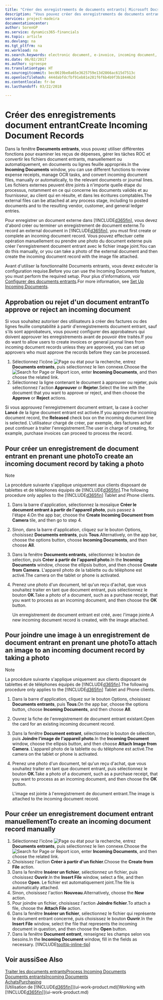 ```yaml
---
title: "Créer des enregistrements de documents entrants| Microsoft Docs"
description: "Vous pouvez créer des enregistrements de documents entrants, tels que des factures électroniques, et gérer des tâches OCR, du commerce électronique, et de l'échange de documents."
services: project-madeira
documentationcenter: 
author: SorenGP
ms.service: dynamics365-financials
ms.topic: article
ms.devlang: na
ms.tgt_pltfrm: na
ms.workload: na
ms.search.keywords: electronic document, e-invoice, incoming document, OCR, ecommerce, document exchange, import invoice
ms.date: 06/02/2017
ms.author: sgroespe
ms.translationtype: HT
ms.sourcegitcommit: bec0619be0a65e3625759e13d2866ac615d7513c
ms.openlocfilehash: 444dabfdcfbf91eb81e281f6f6b4b9f3b184462d
ms.contentlocale: fr-be
ms.lasthandoff: 03/22/2018

---
```

# <a name="create-incoming-document-records"></a><span data-ttu-id="80ea9-103">Créer des enregistrements document entrant</span><span class="sxs-lookup"><span data-stu-id="80ea9-103">Create Incoming Document Records</span></span>
<span data-ttu-id="80ea9-104">Dans la fenêtre **Documents entrants**, vous pouvez utiliser différentes fonctions pour examiner les reçus de dépenses, gérer les tâches ROC et convertir les fichiers document entrants, manuellement ou automatiquement, en documents ou lignes feuille appropriés.</span><span class="sxs-lookup"><span data-stu-id="80ea9-104">In the **Incoming Documents** window, you can use different functions to review expense receipts, manage OCR tasks, and convert incoming document files, manually or automatically, to the relevant documents or journal lines.</span></span> <span data-ttu-id="80ea9-105">Les fichiers externes peuvent être joints à n'importe quelle étape du processus, notamment en ce qui concerne les documents validés et au fournisseur, au client qui en résulte, et dans les écritures comptables.</span><span class="sxs-lookup"><span data-stu-id="80ea9-105">The external files can be attached at any process stage, including to posted documents and to the resulting vendor, customer, and general ledger entries.</span></span>

<span data-ttu-id="80ea9-106">Pour enregistrer un document externe dans [!INCLUDE[d365fin](includes/d365fin_md.md)], vous devez d'abord créer ou terminer un enregistrement de document externe.</span><span class="sxs-lookup"><span data-stu-id="80ea9-106">To record an external document in [!INCLUDE[d365fin](includes/d365fin_md.md)], you must first create or complete an incoming document record.</span></span> <span data-ttu-id="80ea9-107">Vous pouvez effectuer cette opération manuellement ou prendre une photo du document externe puis créer l'enregistrement document entrant avec le fichier image joint.</span><span class="sxs-lookup"><span data-stu-id="80ea9-107">You can do this manually, or you can take a photo of the external document and then create the incoming document record with the image file attached.</span></span>

<span data-ttu-id="80ea9-108">Avant d'utiliser la fonctionnalité Documents entrants, vous devez exécuter la configuration requise.</span><span class="sxs-lookup"><span data-stu-id="80ea9-108">Before you can use the Incoming Documents feature, you must perform the required setup.</span></span> <span data-ttu-id="80ea9-109">Pour plus d'informations, voir [Configurer des documents entrants](across-how-setup-income-documents.md).</span><span class="sxs-lookup"><span data-stu-id="80ea9-109">For more information, see [Set Up Incoming Documents](across-how-setup-income-documents.md).</span></span>

## <a name="to-approve-or-reject-an-incoming-document"></a><span data-ttu-id="80ea9-110">Approbation ou rejet d'un document entrant</span><span class="sxs-lookup"><span data-stu-id="80ea9-110">To approve or reject an incoming document</span></span>
<span data-ttu-id="80ea9-111">Si vous souhaitez autoriser des utilisateurs à créer des factures ou des lignes feuille comptabilité à partir d'enregistrements document entrant, sauf s'ils sont approbateurs, vous pouvez configurer des approbateurs qui doivent approuver les enregistrements avant de pouvoir être traités.</span><span class="sxs-lookup"><span data-stu-id="80ea9-111">If you do want to allow users to create invoices or general journal lines from incoming document records unless they are approved, you can set up approvers who must approve the records before they can be processed.</span></span>

1. <span data-ttu-id="80ea9-112">Sélectionnez l'icône ![Page ou état pour la recherche](media/ui-search/search_small.png "icône Page ou état pour la recherche"), entrez **Documents entrants**, puis sélectionnez le lien connexe.</span><span class="sxs-lookup"><span data-stu-id="80ea9-112">Choose the ![Search for Page or Report](media/ui-search/search_small.png "Search for Page or Report icon") icon, enter **Incoming Documents**, and then choose the related link.</span></span>
2. <span data-ttu-id="80ea9-113">Sélectionnez la ligne contenant le document à approuver ou rejeter, puis sélectionnez l'action **Approuver** or **Rejeter**.</span><span class="sxs-lookup"><span data-stu-id="80ea9-113">Select the line with the document that you want to approve or reject, and then choose the **Approve** or **Reject** actions.</span></span>

<span data-ttu-id="80ea9-114">Si vous approuvez l'enregistrement document entrant, la case à cocher **Lancé** de la ligne document entrant est activée.</span><span class="sxs-lookup"><span data-stu-id="80ea9-114">If you approve the incoming document record, the **Released** check box on the incoming document line is selected.</span></span> <span data-ttu-id="80ea9-115">L'utilisateur chargé de créer, par exemple, des factures achat peut continuer à traiter l'enregistrement.</span><span class="sxs-lookup"><span data-stu-id="80ea9-115">The user in charge of creating, for example, purchase invoices can proceed to process the record.</span></span>

## <a name="to-create-an-incoming-document-record-by-taking-a-photo"></a><span data-ttu-id="80ea9-116">Pour créer un enregistrement de document entrant en prenant une photo</span><span class="sxs-lookup"><span data-stu-id="80ea9-116">To create an incoming document record by taking a photo</span></span>
> [!NOTE]  
>   <span data-ttu-id="80ea9-117">La procédure suivante s'applique uniquement aux clients disposant de tablettes et de téléphones équipés de [!INCLUDE[d365fin](includes/d365fin_md.md)].</span><span class="sxs-lookup"><span data-stu-id="80ea9-117">The following procedure only applies to the [!INCLUDE[d365fin](includes/d365fin_md.md)] Tablet and Phone clients.</span></span>

1. <span data-ttu-id="80ea9-118">Dans la barre d'application, sélectionnez la mosaïque **Créer le document entrant à partir de l'appareil photo**, puis passez à l'étape 4.</span><span class="sxs-lookup"><span data-stu-id="80ea9-118">On the app bar, choose the **Create Incoming Document from Camera** tile, and then go to step 4.</span></span>
2. <span data-ttu-id="80ea9-119">Sinon, dans la barre d'application, cliquez sur le bouton Options, choisissez **Documents entrants**, puis **Tous**.</span><span class="sxs-lookup"><span data-stu-id="80ea9-119">Alternatively, on the app bar, choose the options button, choose **Incoming Documents**, and then choose **All**.</span></span>
3. <span data-ttu-id="80ea9-120">Dans la fenêtre **Documents entrants**, sélectionnez le bouton de sélection, puis **Créer à partir de l'appareil photo**.</span><span class="sxs-lookup"><span data-stu-id="80ea9-120">In the **Incoming Documents** window, choose the ellipsis button, and then choose **Create from Camera**.</span></span> <span data-ttu-id="80ea9-121">L'appareil photo de la tablette ou du téléphone est activé.</span><span class="sxs-lookup"><span data-stu-id="80ea9-121">The camera on the tablet or phone is activated.</span></span>
4. <span data-ttu-id="80ea9-122">Prenez une photo d'un document, tel qu'un reçu d'achat, que vous souhaitez traiter en tant que document entrant, puis sélectionnez le bouton **OK**.</span><span class="sxs-lookup"><span data-stu-id="80ea9-122">Take a photo of a document, such as a purchase receipt, that you want to process as an incoming document, and then choose the **OK** button.</span></span>

    <span data-ttu-id="80ea9-123">Un enregistrement de document entrant est créé, avec l'image jointe.</span><span class="sxs-lookup"><span data-stu-id="80ea9-123">A new incoming document record is created, with the image attached.</span></span>

## <a name="to-attach-an-image-to-an-incoming-document-record-by-taking-a-photo"></a><span data-ttu-id="80ea9-124">Pour joindre une image à un enregistrement de document entrant en prenant une photo</span><span class="sxs-lookup"><span data-stu-id="80ea9-124">To attach an image to an incoming document record by taking a photo</span></span>
> [!NOTE]  
>   <span data-ttu-id="80ea9-125">La procédure suivante s'applique uniquement aux clients disposant de tablettes et de téléphones équipés de [!INCLUDE[d365fin](includes/d365fin_md.md)].</span><span class="sxs-lookup"><span data-stu-id="80ea9-125">The following procedure only applies to the [!INCLUDE[d365fin](includes/d365fin_md.md)] Tablet and Phone clients.</span></span>

1. <span data-ttu-id="80ea9-126">Dans la barre d'application, cliquez sur le bouton Options, choisissez **Documents entrants**, puis **Tous**.</span><span class="sxs-lookup"><span data-stu-id="80ea9-126">On the app bar, choose the options button, choose **Incoming Documents**, and then choose **All**.</span></span>
2. <span data-ttu-id="80ea9-127">Ouvrez la fiche de l'enregistrement de document entrant existant.</span><span class="sxs-lookup"><span data-stu-id="80ea9-127">Open the card for an existing incoming document record.</span></span>
3. <span data-ttu-id="80ea9-128">Dans la fenêtre **Document entrant**, sélectionnez le bouton de sélection, puis **Joindre l'image de l'appareil photo**.</span><span class="sxs-lookup"><span data-stu-id="80ea9-128">In the **Incoming Document** window, choose the ellipsis button, and then choose **Attach Image from Camera**.</span></span> <span data-ttu-id="80ea9-129">L'appareil photo de la tablette ou du téléphone est activé.</span><span class="sxs-lookup"><span data-stu-id="80ea9-129">The camera on the tablet or phone is activated.</span></span>
4. <span data-ttu-id="80ea9-130">Prenez une photo d'un document, tel qu'un reçu d'achat, que vous souhaitez traiter en tant que document entrant, puis sélectionnez le bouton **OK**.</span><span class="sxs-lookup"><span data-stu-id="80ea9-130">Take a photo of a document, such as a purchase receipt, that you want to process as an incoming document, and then choose the **OK** button.</span></span>

    <span data-ttu-id="80ea9-131">L'image est jointe à l'enregistrement de document entrant.</span><span class="sxs-lookup"><span data-stu-id="80ea9-131">The image is attached to the incoming document record.</span></span>

## <a name="to-create-an-incoming-document-record-manually"></a><span data-ttu-id="80ea9-132">Pour créer un enregistrement document entrant manuellement</span><span class="sxs-lookup"><span data-stu-id="80ea9-132">To create an incoming document record manually</span></span>
1. <span data-ttu-id="80ea9-133">Sélectionnez l'icône ![Page ou état pour la recherche](media/ui-search/search_small.png "icône Page ou état pour la recherche"), entrez **Documents entrants**, puis sélectionnez le lien connexe.</span><span class="sxs-lookup"><span data-stu-id="80ea9-133">Choose the ![Search for Page or Report](media/ui-search/search_small.png "Search for Page or Report icon") icon, enter **Incoming Documents**, and then choose the related link.</span></span>
2. <span data-ttu-id="80ea9-134">Choisissez l'action **Créer à partir d'un fichier**.</span><span class="sxs-lookup"><span data-stu-id="80ea9-134">Choose the **Create from File** action.</span></span>  
3. <span data-ttu-id="80ea9-135">Dans la fenêtre **Insérer un fichier**, sélectionnez un fichier, puis choisissez **Ouvrir**.</span><span class="sxs-lookup"><span data-stu-id="80ea9-135">In the **Insert File** window, select a file, and then choose **Open**.</span></span> <span data-ttu-id="80ea9-136">Le fichier est automatiquement joint.</span><span class="sxs-lookup"><span data-stu-id="80ea9-136">The file is automatically attached.</span></span>
4. <span data-ttu-id="80ea9-137">Sinon, choisissez l'action **Nouveau**.</span><span class="sxs-lookup"><span data-stu-id="80ea9-137">Alternatively, choose the **New** action.</span></span>
5. <span data-ttu-id="80ea9-138">Pour joindre un fichier, choisissez l'action **Joindre fichier**.</span><span class="sxs-lookup"><span data-stu-id="80ea9-138">To attach a file, choose the **Attach File** action.</span></span>
6. <span data-ttu-id="80ea9-139">Dans la fenêtre **Insérer un fichier**, sélectionnez le fichier qui représente le document entrant concerné, puis choisissez le bouton **Ouvrir**.</span><span class="sxs-lookup"><span data-stu-id="80ea9-139">In the **Insert File** window, select the file that represents the incoming document in question, and then choose the **Open** button.</span></span>
7. <span data-ttu-id="80ea9-140">Dans la fenêtre **Document entrant**, renseignez les champs selon vos besoins.</span><span class="sxs-lookup"><span data-stu-id="80ea9-140">In the **Incoming Document** window, fill in the fields as necessary.</span></span> [!INCLUDE[tooltip-inline-tip](includes/tooltip-inline-tip_md.md)]

## <a name="see-also"></a><span data-ttu-id="80ea9-141">Voir aussi</span><span class="sxs-lookup"><span data-stu-id="80ea9-141">See Also</span></span>
[<span data-ttu-id="80ea9-142">Traiter les documents entrants</span><span class="sxs-lookup"><span data-stu-id="80ea9-142">Process Incoming Documents</span></span>](across-process-income-documents.md)  
[<span data-ttu-id="80ea9-143">Documents entrants</span><span class="sxs-lookup"><span data-stu-id="80ea9-143">Incoming Documents</span></span>](across-income-documents.md)  
[<span data-ttu-id="80ea9-144">Achats</span><span class="sxs-lookup"><span data-stu-id="80ea9-144">Purchasing</span></span>](purchasing-manage-purchasing.md)  
<span data-ttu-id="80ea9-145">[Utilisation de [!INCLUDE[d365fin](includes/d365fin_md.md)]](ui-work-product.md)</span><span class="sxs-lookup"><span data-stu-id="80ea9-145">[Working with [!INCLUDE[d365fin](includes/d365fin_md.md)]](ui-work-product.md)</span></span>

